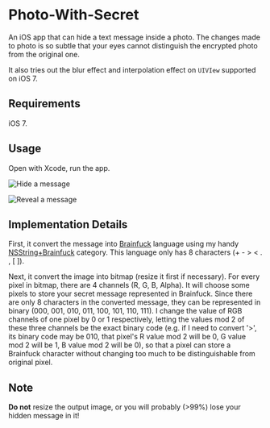 Photo-With-Secret
=================

An iOS app that can hide a text message inside a photo. The changes made to photo is so subtle that your eyes cannot distinguish the encrypted photo from the original one.

It also tries out the blur effect and interpolation effect on `UIVIew` supported on iOS 7.

Requirements
-----------------
iOS 7.

Usage
-----------------
Open with Xcode, run the app. 

![Hide a message](https://raw.github.com/DJBen/Photo-With-Secret/master/Photo%20With%20Secret/Screenshot%202013.07.15%2001.02.35.png "Hide A Message")

![Reveal a message](https://raw.github.com/DJBen/Photo-With-Secret/master/Photo%20With%20Secret/Screenshot%202013.07.15%2001.02.59.png "Reveal A Message")

Implementation Details
-----------------
First, it convert the message into [Brainfuck](http://en.wikipedia.org/wiki/Brainfuck) language using my handy [NSString+Brainfuck](https://github.com/DJBen/NSString-Brainfuck) category. This language only has 8 characters (+ - > < . , [ ]).

Next, it convert the image into bitmap (resize it first if necessary). For every pixel in bitmap, there are 4 channels (R, G, B, Alpha). It will choose some pixels to store your secret message represented in Brainfuck. Since there are only 8 characters in the converted message, they can be represented in binary (000, 001, 010, 011, 100, 101, 110, 111). I change the value of RGB channels of one pixel by 0 or 1 respectively, letting the values mod 2 of these three channels be the exact binary code (e.g. if I need to convert '>', its binary code may be 010, that pixel's R value mod 2 will be 0, G value mod 2 will be 1, B value mod 2 will be 0), so that a pixel can store a Brainfuck character without changing too much to be distinguishable from original pixel.

Note
-----------------
**Do not** resize the output image, or you will probably (>99%) lose your hidden message in it!
